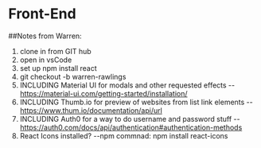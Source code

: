# Front-End

##Notes from Warren: 
1. clone in from GIT hub
2. open in vsCode
3. set up npm install react
4. git checkout -b warren-rawlings
5. INCLUDING Material UI for modals and other requested effects
-- https://material-ui.com/getting-started/installation/
6. INCLUDING Thumb.io for preview of websites from list link elements
-- https://www.thum.io/documentation/api/url
7. INCLUDING Auth0 for a way to do username and password stuff
-- https://auth0.com/docs/api/authentication#authentication-methods
8. React Icons installed?
--npm commnad: npm install react-icons
